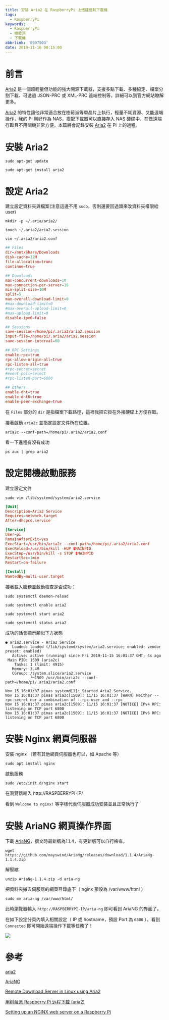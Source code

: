 ```yaml
---
title: 安裝 Aria2 在 RaspberryPi 上搭建低耗下載機
tags:
  - RaspberryPi
keywords:
  - RaspberryPi
  - 樹莓派
  - 下載機
abbrlink: '8907503'
date: 2019-11-16 00:15:00
---
```


# 前言

[Aria2](https://aria2.github.io/) 是一個超輕量但功能的強大開源下載器，支援多點下載、多種協定、檔案分割下載、可透過 JSON-PRC 或 XML-PRC 遠端控制等，詳細可以到官方網站瞭解更多。

[Aria2](https://aria2.github.io/) 的特性讓他非常適合放在樹莓派等單晶片上執行，輕量不耗資源、又能遠端操作，我的 Pi 剛好作為 NAS，搭配下載器可以直接存入 NAS 硬碟中，在做遠端存取且不用關機非常方便，本篇將會記錄安裝 [Aria2](https://aria2.github.io/) 在 Pi 上的過程。

# 安裝 Aria2

`sudo apt-get update`

`sudo apt-get install aria2`

# 設定 Aria2

建立設定資料夾與檔案(注意這邊不用 `sudo`，否則還要回過頭來改資料夾權限給 user)

`mkdir -p ~/.aria/aria2/`

`touch ~/.aria2/aria2.session`

`vim ~/.aria2/aria2.conf`

```conf
## Files
dir=/mnt/Share/Downloads
disk-cache=32M
file-allocation=trunc
continue=true

## Downloads
max-concurrent-downloads=10
max-connection-per-server=16
min-split-size=10M
split=5
max-overall-download-limit=0
#max-download-limit=0
#max-overall-upload-limit=0
#max-upload-limit=0
disable-ipv6=false

## Sessions
save-session=/home/pi/.aria2/aria2.session
input-file=/home/pi/.aria2/aria2.session
save-session-interval=60

## RPC Settings
enable-rpc=true
rpc-allow-origin-all=true
rpc-listen-all=true
#rpc-secret=secret
#event-poll=select
#rpc-listen-port=6800

## Others
enable-dht=true
enable-dht6=true
enable-peer-exchange=true
```

在 `Files` 部分的 `dir` 是指檔案下載路徑，這裡我把它掛在外接硬碟上方便存取。

接著啟動 `aria2c` 並指定設定文件所在位置。

`aria2c --conf-path=/home/pi/.aria2/aria2.conf`

看一下進程有沒有成功

`ps aux | grep aria2`

# 設定開機啟動服務

建立設定文件

`sudo vim /lib/systemd/system/aria2.service`

```conf
[Unit]
Description=Aria2 Service
Requires=network.target
After=dhcpcd.service

[Service]
User=pi
RemainAfterExit=yes
ExecStart=/usr/bin/aria2c --conf-path=/home/pi/.aria2/aria2.conf
ExecReload=/usr/bin/kill -HUP $MAINPID
ExecStop=/usr/bin/kill -s STOP $MAINPID
RestartSec=1min
Restart=on-failure

[Install]
WantedBy=multi-user.target
```

接著載入服務並啟動檢查是否成功：

`sudo systemctl daemon-reload`

`sudo systemctl enable aria2`

`sudo systemctl start aria2`

`sudo systemctl status aria2`

成功的話會顯示類似下方狀態

```shell
● aria2.service - Aria2 Service
   Loaded: loaded (/lib/systemd/system/aria2.service; enabled; vendor preset: enabled)
   Active: active (running) since Fri 2019-11-15 16:01:37 GMT; 4s ago
 Main PID: 1509 (aria2c)
    Tasks: 1 (limit: 4915)
   Memory: 3.4M
   CGroup: /system.slice/aria2.service
           └─1509 /usr/bin/aria2c --conf-path=/home/pi/.aria2/aria2.conf

Nov 15 16:01:37 pinas systemd[1]: Started Aria2 Service.
Nov 15 16:01:37 pinas aria2c[1509]: 11/15 16:01:37 [WARN] Neither --rpc-secret nor a combination of --rpc-user and --rpc
Nov 15 16:01:37 pinas aria2c[1509]: 11/15 16:01:37 [NOTICE] IPv4 RPC: listening on TCP port 6800
Nov 15 16:01:37 pinas aria2c[1509]: 11/15 16:01:37 [NOTICE] IPv6 RPC: listening on TCP port 6800
```

# 安裝 Nginx 網頁伺服器

安裝 nginx （若有其他網頁伺服器也可以，如 Apache 等）

`sudo apt install nginx`

啟動服務

`sudo /etc/init.d/nginx start`

在瀏覽器輸入 http://RASPBERRYPI-IP/

看到 `Welcome to nginx!` 等字樣代表伺服器成功安裝並且正常執行了

# 安裝 AriaNG 網頁操作界面

下載 [AriaNG](https://github.com/mayswind/AriaNg/releases)，撰文時最新版為1.1.4，有更新版可以自行檢查。

`wget https://github.com/mayswind/AriaNg/releases/download/1.1.4/AriaNg-1.1.4.zip`

解壓縮

`unzip AriaNg-1.1.4.zip -d aria-ng`

把資料夾搬去伺服器的網頁目錄底下（ nginx 預設為 /var/www/html ）

`sudo mv aria-ng /var/www/html/`

此時瀏覽器輸入 `http://RASPBERRYPI-IP/aria-ng` 即可看到 AriaNG 的界面了。

在如下設定分頁內填入相關設定（ IP 或 hostname，預設 Port 為 `6800` ），看到 `Connected` 即可開始遠端操作下載等任務了！

![](https://res.cloudinary.com/driftkingtw/image/upload/v1573834062/blog/2019/11/%E5%AE%89%E8%A3%9D%20Aria2%20%E5%9C%A8%20RaspberryPi%20%E4%B8%8A%E6%90%AD%E5%BB%BA%E4%BD%8E%E8%80%97%E4%B8%8B%E8%BC%89%E6%A9%9F/Screen_Shot_2019-11-16_at_12.07.37_AM.png)

# 參考

[aria2](https://github.com/aria2/aria2)

[AriaNG](https://github.com/mayswind/AriaNg)

[Remote Download Server in Linux using Aria2](https://medium.com/@sajithneyo/remote-download-server-in-linux-using-aria2-5bd3ee1a54b2)

[用树莓派 Raspberry Pi 远程下载 (aria2)](https://li-aaron.github.io/2019/01/aira2-on-raspberry/)

[Setting up an NGINX web server on a Raspberry Pi](https://www.raspberrypi.org/documentation/remote-access/web-server/nginx.md)